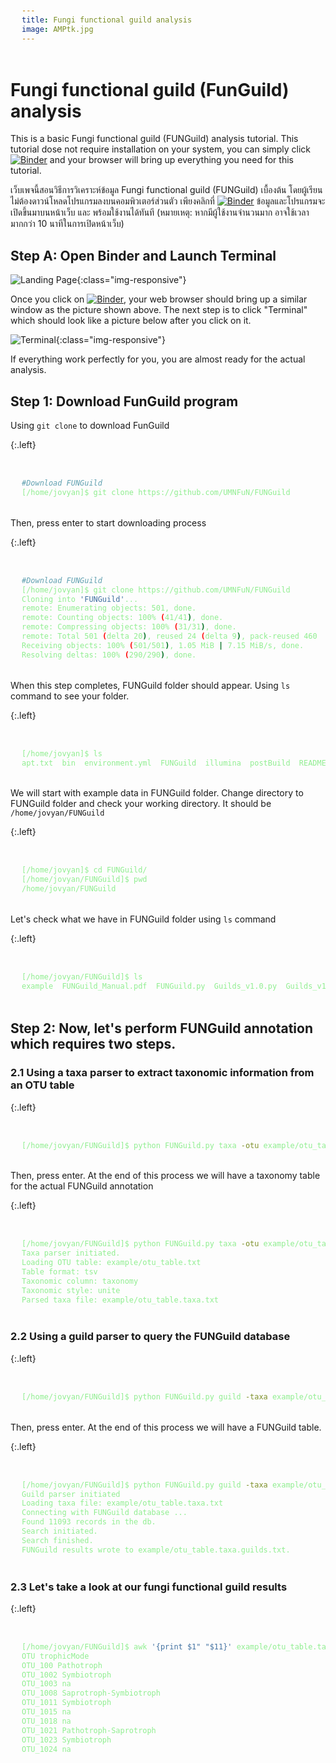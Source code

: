 ```yaml
---
title: Fungi functional guild analysis
image: AMPtk.jpg
---
```


# Fungi functional guild (FunGuild) analysis

This is a basic Fungi functional guild (FUNGuild) analysis tutorial. This tutorial dose not require installation on your system, you can simply click [![Binder](https://mybinder.org/badge_logo.svg)](https://mybinder.org/v2/gh/NatPombubpa/Binder_Amptk_v1.4.2/main?urlpath=lab) and your browser will bring up everything you need for this tutorial. 


เว็บเพจนี้สอนวิธีการวิเคราะห์ข้อมูล Fungi functional guild (FUNGuild) เบื้องต้น โดยผู้เรียนไม่ต้องดาวน์โหลดโปรแกรมลงบนคอมพิวเตอร์ส่วนตัว เพียงคลิกที่ [![Binder](https://mybinder.org/badge_logo.svg)](https://mybinder.org/v2/gh/NatPombubpa/Binder_Amptk_v1.4.2/main?urlpath=lab) ข้อมูลและโปรแกรมจะเปิดขึ้นมาบนหน้าเว็บ และ พร้อมใช้งานได้ทันที (หมายเหตุ: หากมีผู้ใช้งานจำนวนมาก อาจใช้เวลามากกว่า 10 นาทีในการเปิดหน้าเว็บ)

<style>
pre {
  font-family: Consolas,"courier new";
  width: 1188px;
  color: lightgreen;
  float: left;
  background-color: #0a0101;
  padding: 18px;
  font-size: 100%;
}
</style>

## Step A: Open Binder and Launch Terminal

![Landing Page](https://user-images.githubusercontent.com/54328862/133711607-79fb884e-1804-4cb3-b4cc-be0a7ecf7a5c.png){:class="img-responsive"}

Once you click on [![Binder](https://mybinder.org/badge_logo.svg)](https://mybinder.org/v2/gh/NatPombubpa/Binder_Amptk_v1.4.2/main?urlpath=lab), your web browser should bring up a similar window as the picture shown above. The next step is to click "Terminal" which should look like a picture below after you click on it.

![Terminal](https://user-images.githubusercontent.com/54328862/133711667-3be45824-8f87-4163-978a-db4cfd667023.png){:class="img-responsive"}

If everything work perfectly for you, you are almost ready for the actual analysis. 

## Step 1: Download FunGuild program

Using ```git clone``` to download FunGuild

{:.left}
```bash

#Download FUNGuild 
[/home/jovyan]$ git clone https://github.com/UMNFuN/FUNGuild

```

Then, press enter to start downloading process

{:.left}
```bash

#Download FUNGuild 
[/home/jovyan]$ git clone https://github.com/UMNFuN/FUNGuild
Cloning into 'FUNGuild'...
remote: Enumerating objects: 501, done.
remote: Counting objects: 100% (41/41), done.
remote: Compressing objects: 100% (31/31), done.
remote: Total 501 (delta 20), reused 24 (delta 9), pack-reused 460
Receiving objects: 100% (501/501), 1.05 MiB | 7.15 MiB/s, done.
Resolving deltas: 100% (290/290), done.

```

When this step completes, FUNGuild folder should appear. Using ```ls``` command to see your folder.

{:.left}
```bash

[/home/jovyan]$ ls
apt.txt  bin  environment.yml  FUNGuild  illumina  postBuild  README.md

```

We will start with example data in FUNGuild folder. Change directory to FUNGuild folder and check your working directory. It should be ```/home/jovyan/FUNGuild```

{:.left}
```bash

[/home/jovyan]$ cd FUNGuild/
[/home/jovyan/FUNGuild]$ pwd
/home/jovyan/FUNGuild

```

Let's check what we have in FUNGuild folder using ```ls``` command

{:.left}
```bash

[/home/jovyan/FUNGuild]$ ls
example  FUNGuild_Manual.pdf  FUNGuild.py  Guilds_v1.0.py  Guilds_v1.1.py  README.md

```

## Step 2: Now, let's perform FUNGuild annotation which requires two steps.

### 2.1 Using a taxa parser to extract taxonomic information from an OTU table

{:.left}
```bash

[/home/jovyan/FUNGuild]$ python FUNGuild.py taxa -otu example/otu_table.txt -format tsv -column taxonomy -classifier unite

```

Then, press enter. At the end of this process we will have a taxonomy table for the actual FUNGuild annotation

{:.left}
```bash

[/home/jovyan/FUNGuild]$ python FUNGuild.py taxa -otu example/otu_table.txt -format tsv -column taxonomy -classifier unite
Taxa parser initiated.
Loading OTU table: example/otu_table.txt
Table format: tsv
Taxonomic column: taxonomy
Taxonomic style: unite
Parsed taxa file: example/otu_table.taxa.txt

```

### 2.2 Using a guild parser to query the FUNGuild database

{:.left}
```bash

[/home/jovyan/FUNGuild]$ python FUNGuild.py guild -taxa example/otu_table.taxa.txt

```

Then, press enter. At the end of this process we will have a FUNGuild table.

{:.left}
```bash

[/home/jovyan/FUNGuild]$ python FUNGuild.py guild -taxa example/otu_table.taxa.txt 
Guild parser initiated
Loading taxa file: example/otu_table.taxa.txt
Connecting with FUNGuild database ...
Found 11093 records in the db.
Search initiated.
Search finished.
FUNGuild results wrote to example/otu_table.taxa.guilds.txt.

```

### 2.3 Let's take a look at our fungi functional guild results

{:.left}
```bash

[/home/jovyan/FUNGuild]$ awk '{print $1" "$11}' example/otu_table.taxa.guilds.txt 
OTU trophicMode
OTU_100 Pathotroph
OTU_1002 Symbiotroph
OTU_1003 na
OTU_1008 Saprotroph-Symbiotroph
OTU_1011 Symbiotroph
OTU_1015 na
OTU_1018 na
OTU_1021 Pathotroph-Saprotroph
OTU_1023 Symbiotroph
OTU_1024 na

```
